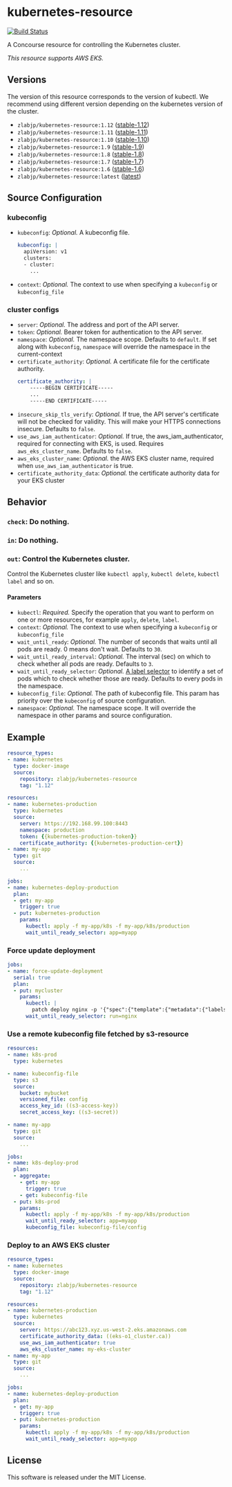 # kubernetes-resource

[![Build Status](https://travis-ci.org/zlabjp/kubernetes-resource.svg?branch=master)](https://travis-ci.org/zlabjp/kubernetes-resource)

A Concourse resource for controlling the Kubernetes cluster.

*This resource supports AWS EKS.*

## Versions

The version of this resource corresponds to the version of kubectl. We recommend using different version depending on the kubernetes version of the cluster.

 - `zlabjp/kubernetes-resource:1.12` ([stable-1.12](https://storage.googleapis.com/kubernetes-release/release/stable-1.12.txt))
 - `zlabjp/kubernetes-resource:1.11` ([stable-1.11](https://storage.googleapis.com/kubernetes-release/release/stable-1.11.txt))
 - `zlabjp/kubernetes-resource:1.10` ([stable-1.10](https://storage.googleapis.com/kubernetes-release/release/stable-1.10.txt))
 - `zlabjp/kubernetes-resource:1.9` ([stable-1.9](https://storage.googleapis.com/kubernetes-release/release/stable-1.9.txt))
 - `zlabjp/kubernetes-resource:1.8` ([stable-1.8](https://storage.googleapis.com/kubernetes-release/release/stable-1.8.txt))
 - `zlabjp/kubernetes-resource:1.7` ([stable-1.7](https://storage.googleapis.com/kubernetes-release/release/stable-1.7.txt))
 - `zlabjp/kubernetes-resource:1.6` ([stable-1.6](https://storage.googleapis.com/kubernetes-release/release/stable-1.6.txt))
 - `zlabjp/kubernetes-resource:latest` ([latest](https://storage.googleapis.com/kubernetes-release/release/latest.txt))

## Source Configuration

### kubeconfig

- `kubeconfig`: *Optional.* A kubeconfig file.
    ```yaml
    kubeconfig: |
      apiVersion: v1
      clusters:
      - cluster:
        ...
    ```
- `context`: *Optional.* The context to use when specifying a `kubeconfig` or `kubeconfig_file`

### cluster configs

- `server`: *Optional.* The address and port of the API server.
- `token`: *Optional.* Bearer token for authentication to the API server.
- `namespace`: *Optional.* The namespace scope. Defaults to `default`. If set along with `kubeconfig`, `namespace` will override the namespace in the current-context
- `certificate_authority`: *Optional.* A certificate file for the certificate authority.
    ```yaml
    certificate_authority: |
        -----BEGIN CERTIFICATE-----
        ...
        -----END CERTIFICATE-----
    ```
- `insecure_skip_tls_verify`: *Optional.* If true, the API server's certificate will not be checked for validity. This will make your HTTPS connections insecure. Defaults to `false`.
- `use_aws_iam_authenticator`: *Optional.* If true, the aws_iam_authenticator, required for connecting with EKS, is used. Requires `aws_eks_cluster_name`. Defaults to `false`.
- `aws_eks_cluster_name`: *Optional.* the AWS EKS cluster name, required when `use_aws_iam_authenticator` is true.
- `certificate_authority_data`: *Optional.* the certificate authority data for your EKS cluster

## Behavior

### `check`: Do nothing.

### `in`: Do nothing.

### `out`: Control the Kubernetes cluster.

Control the Kubernetes cluster like `kubectl apply`, `kubectl delete`, `kubectl label` and so on.

#### Parameters

- `kubectl`: *Required.* Specify the operation that you want to perform on one or more resources, for example `apply`, `delete`, `label`.
- `context`: *Optional.* The context to use when specifying a `kubeconfig` or `kubeconfig_file`
- `wait_until_ready`: *Optional.* The number of seconds that waits until all pods are ready. 0 means don't wait. Defaults to `30`.
- `wait_until_ready_interval`: *Optional.* The interval (sec) on which to check whether all pods are ready. Defaults to `3`.
- `wait_until_ready_selector`: *Optional.* [A label selector](https://kubernetes.io/docs/concepts/overview/working-with-objects/labels/#label-selectors) to identify a set of pods which to check whether those are ready. Defaults to every pods in the namespace.
- `kubeconfig_file`: *Optional.* The path of kubeconfig file. This param has priority over the `kubeconfig` of source configuration.
- `namespace`: *Optional.* The namespace scope. It will override the namespace in other params and source configuration.

## Example

```yaml
resource_types:
- name: kubernetes
  type: docker-image
  source:
    repository: zlabjp/kubernetes-resource
    tag: "1.12"

resources:
- name: kubernetes-production
  type: kubernetes
  source:
    server: https://192.168.99.100:8443
    namespace: production
    token: {{kubernetes-production-token}}
    certificate_authority: {{kubernetes-production-cert}}
- name: my-app
  type: git
  source:
    ...

jobs:
- name: kubernetes-deploy-production
  plan:
  - get: my-app
    trigger: true
  - put: kubernetes-production
    params:
      kubectl: apply -f my-app/k8s -f my-app/k8s/production
      wait_until_ready_selector: app=myapp
```

### Force update deployment

```yaml
jobs:
- name: force-update-deployment
  serial: true
  plan:
  - put: mycluster
    params:
      kubectl: |
        patch deploy nginx -p '{"spec":{"template":{"metadata":{"labels":{"updated_at":"'$(date +%s)'"}}}}}'
      wait_until_ready_selector: run=nginx
```

### Use a remote kubeconfig file fetched by s3-resource

```yaml
resources:
- name: k8s-prod
  type: kubernetes

- name: kubeconfig-file
  type: s3
  source:
    bucket: mybucket
    versioned_file: config
    access_key_id: ((s3-access-key))
    secret_access_key: ((s3-secret))

- name: my-app
  type: git
  source:
    ...

jobs:
- name: k8s-deploy-prod
  plan:
  - aggregate:
    - get: my-app
      trigger: true
    - get: kubeconfig-file
  - put: k8s-prod
    params:
      kubectl: apply -f my-app/k8s -f my-app/k8s/production
      wait_until_ready_selector: app=myapp
      kubeconfig_file: kubeconfig-file/config
```

### Deploy to an AWS EKS cluster

```yaml
resource_types:
- name: kubernetes
  type: docker-image
  source:
    repository: zlabjp/kubernetes-resource
    tag: "1.12"

resources:
- name: kubernetes-production
  type: kubernetes
  source:
    server: https://abc123.xyz.us-west-2.eks.amazonaws.com
    certificate_authority_data: ((eks-o1_cluster.ca))
    use_aws_iam_authenticator: true
    aws_eks_cluster_name: my-eks-cluster
- name: my-app
  type: git
  source:
    ...

jobs:
- name: kubernetes-deploy-production
  plan:
  - get: my-app
    trigger: true
  - put: kubernetes-production
    params:
      kubectl: apply -f my-app/k8s -f my-app/k8s/production
      wait_until_ready_selector: app=myapp
```

## License

This software is released under the MIT License.
